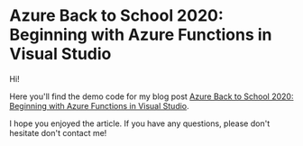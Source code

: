 # Azure Back to School 2020: Beginning with Azure Functions in Visual Studio

Hi!

Here you'll find the demo code for my blog post [Azure Back to School 2020: Beginning with Azure Functions in Visual Studio](https://jurgenonazure.com).

I hope you enjoyed the article. If you have any questions, please don't hesitate don't contact me!
